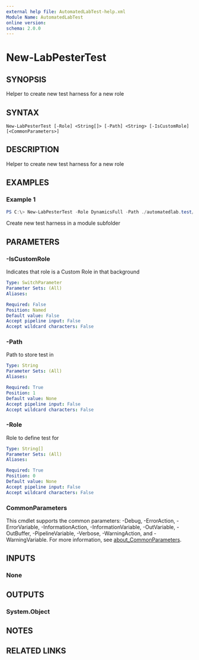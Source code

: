 ```yaml
---
external help file: AutomatedLabTest-help.xml
Module Name: AutomatedLabTest
online version:
schema: 2.0.0
---
```


# New-LabPesterTest

## SYNOPSIS
Helper to create new test harness for a new role

## SYNTAX

```
New-LabPesterTest [-Role] <String[]> [-Path] <String> [-IsCustomRole] [<CommonParameters>]
```

## DESCRIPTION
Helper to create new test harness for a new role

## EXAMPLES

### Example 1
```powershell
PS C:\> New-LabPesterTest -Role DynamicsFull -Path ./automatedlab.test/internal/tests
```

Create new test harness in a module subfolder

## PARAMETERS

### -IsCustomRole
Indicates that role is a Custom Role in that background

```yaml
Type: SwitchParameter
Parameter Sets: (All)
Aliases:

Required: False
Position: Named
Default value: False
Accept pipeline input: False
Accept wildcard characters: False
```

### -Path
Path to store test in

```yaml
Type: String
Parameter Sets: (All)
Aliases:

Required: True
Position: 1
Default value: None
Accept pipeline input: False
Accept wildcard characters: False
```

### -Role
Role to define test for

```yaml
Type: String[]
Parameter Sets: (All)
Aliases:

Required: True
Position: 0
Default value: None
Accept pipeline input: False
Accept wildcard characters: False
```

### CommonParameters
This cmdlet supports the common parameters: -Debug, -ErrorAction, -ErrorVariable, -InformationAction, -InformationVariable, -OutVariable, -OutBuffer, -PipelineVariable, -Verbose, -WarningAction, and -WarningVariable. For more information, see [about_CommonParameters](http://go.microsoft.com/fwlink/?LinkID=113216).

## INPUTS

### None
## OUTPUTS

### System.Object
## NOTES

## RELATED LINKS
